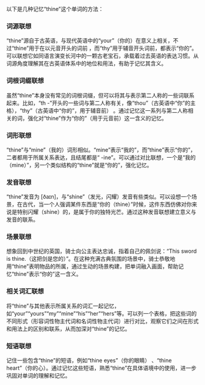以下是几种记忆“thine”这个单词的方法：

### 词源联想
“thine”源自于古英语，与现代英语中的“your”（你的）在意义上相关，不过“thine”用于在以元音开头的词前 ，而“thy”用于辅音开头词前，都表示“你的”。可以联想它如同语言演变长河中的一颗古老宝石，承载着过去英语的表达习惯。从词源角度理解其在古英语体系中的地位和用法，有助于记忆其含义。 

### 词根词缀联想
虽然“thine”本身没有常见的词根词缀，但可以将其与表示第二人称的一些词联系起来。比如，“th -”开头的一些词与第二人称有关，像“thou”（古英语中“你”的主格），“thy”（古英语中“你的”，用于辅音前） 。通过记忆这一系列与第二人称相关的词，强化对“thine”作为“你的”（用于元音前）这一含义的记忆。

### 词形联想
“thine”与“mine”（我的）词形相似。“mine”表示“我的”，而“thine”表示“你的”，二者都用于所属关系表达，且结尾都是“ -ine”。可以通过对比联想，一个是“我的（mine）”，另一个类似结构的“thine”就是“你的”，强化记忆。

### 发音联想
“thine”发音为 [ðaɪn]，与“shine”（发光，闪耀）发音有些类似。可以设想一个场景，在古代，当一个人强调某件东西是“你的（thine）”时候，这件东西仿佛对你来说是特别闪耀（shine）的，是属于你的独特光芒。通过这种发音联想建立意义与发音的联系。

### 场景联想
想象回到中世纪的英国，骑士向公主表达忠诚，指着自己的佩剑说：“This sword is thine.（这把剑是您的）”。在这种充满古典氛围的场景中，骑士恭敬地用“thine”表明物品的所属，通过生动的场景构建，把单词融入画面，帮助记忆“thine”表示“你的”这一含义。

### 相关词汇联想
将“thine”与其他表示所属关系的词汇一起记忆，如“your”“yours”“my”“mine”“his”“her”“hers”等。可以列一个表格，把这些词的不同形式（形容词性物主代词和名词性物主代词）进行对比，观察它们之间在形式和用法上的区别和联系，从而加深对“thine”的记忆。

### 短语联想
记住一些包含“thine”的短语，例如“thine eyes”（你的眼睛） 、“thine heart”（你的心）。通过记忆这些短语，熟悉“thine”在具体语境中的使用，进一步巩固对单词的理解和记忆。 